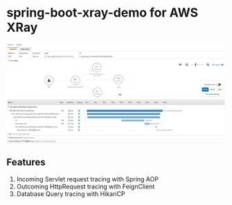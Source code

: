 # spring-boot-xray-demo for AWS XRay

![Screenshot of the AWS X-Ray Trace console](/awsxray-snapshot.png?raw=true)

## Features

1. Incoming Servlet request tracing with Spring AOP
2. Outcoming HttpRequest tracing with FeignClient
3. Database Query tracing with HikariCP
